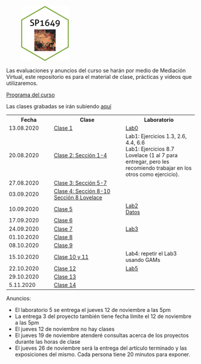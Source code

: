 <figure>
  <img src="baseplot.png" width="30%">
</figure>

Las evaluaciones y anuncios del curso se harán por medio de Mediación Virtual, este repositorio es para el material de clase, prácticas y vídeos que utilizaremos. 

[Programa del curso](https://malfaro2.github.io/SP1649-II20/SP1649-Espacial.pdf)

Las clases grabadas se irán subiendo [aquí](https://www.youtube.com/playlist?list=PLW5rGCVcTo7NFnek2ni4WhNqty9Iu2qRA) 

<table style="width:100%">
  <tr>
    <th width="10%"> Fecha </th>
    <th width="25%">  Clase </th>
    <th width="25%">  Laboratorio </th>
  </tr>
  <tr>
    <td width="10%"> 13.08.2020 </td>
    <td width="25%">  <a href="SP1649_c01_2020.html">Clase 1</a>  </td>
    <td width="25%">  <a href="SP1649_ejemplo">Lab0</a> </td>
  </tr>
  <tr>
    <td width="10%"> 20.08.2020 </td>
    <td width="25%">  <a href="https://keen-swartz-3146c4.netlify.app/intro.html">Clase 2: Sección 1-4</a>  </td>
    <td width="25%">  Lab1: Ejercicios 1.3, 2.6, 4.4, 6.6  <br>
                      Lab1: Ejercicios 8.7 Lovelace (1 al 7 para entregar, pero les recomiendo trabajar en los otros como ejercicio). </td>
  </tr>
  <tr>
    <td width="10%"> 27.08.2020 </td>
    <td width="25%">  <a href="https://keen-swartz-3146c4.netlify.app/geommanip.html">Clase 3: Sección 5-7</a>  </td>
    <td width="25%">   </td>
  </tr>
  <tr>
    <td width="10%"> 03.09.2020 </td>
    <td width="25%">  <a href="https://keen-swartz-3146c4.netlify.app/plotting.html">Clase 4: Sección 8-10</a> <br>
                      <a href="https://geocompr.robinlovelace.net/adv-map.html">Sección 8 Lovelace </a> </td>
    <td width="25%">    </td>
  </tr>
     <tr>
    <td width="10%"> 10.09.2020 </td>
    <td width="25%">  <a href="SP1649_c05_2020.html">Clase 5</a>  </td>
    <td width="25%">  <a href="https://malfaro2.github.io/SP1649-II20/SP1649_c05_2020.html#53">Lab2</a>  <br>
       <a href="london_street.csv">Datos</a> </td>                     
  </tr>
  <tr>
    <td width="10%"> 17.09.2020 </td>
    <td width="25%">  <a href="SP1649_c06_2020.html">Clase 6</a>  </td>
    <td width="25%">  </td>
  </tr>
  <tr>
    <td width="10%"> 24.09.2020 </td>
    <td width="25%">  <a href="SP1649_c07_2020.html">Clase 7</a>  </td>
    <td width="25%">  <a href="https://rspatial.org/raster/analysis/4-interpolation.html">Lab3</a> </td>
  </tr>
  <tr>
    <td width="10%"> 01.10.2020 </td>
    <td width="25%">  <a href="SP1649_c08_2020.html">Clase 8</a>  </td>
    <td width="25%">  </td>
  </tr>
  <tr>
    <td width="10%"> 08.10.2020 </td>
    <td width="25%">  <a href="SP1649_c09_2020.html">Clase 9  </a>  </td>
    <td width="25%">  </td>
  </tr>
    <tr>
    <td width="10%"> 15.10.2020 </td>
    <td width="25%">  <a href="https://noamross.github.io/gams-in-r-course/chapter3">Clase 10 y 11  </a>  </td>
    <td width="25%">  Lab4: repetir el Lab3 usando GAMs </td>
  </tr>
    <tr>
    <td width="10%"> 22.10.2020 </td>
    <td width="25%">  <a href="SP1649_c12_2020.html">Clase 12  </a>  </td>
    <td width="25%">  <a href="https://rspatial.org/raster/analysis/3-spauto.html"> Lab5 </a> </td>
  </tr>
    <tr>
    <td width="10%"> 29.10.2020 </td>
    <td width="25%">  <a href="SP1649_c13_2020.html">Clase 13  </a>  </td>
    <td width="25%">   </td>
  </tr>
    <tr>
    <td width="10%"> 5.11.2020 </td>
    <td width="25%">  <a href="SP1649_c14_2020.html">Clase 14  </a>  </td>
    <td width="25%">   </td>
  </tr>
</table>

Anuncios:

* El laboratorio 5 se entrega el jueves 12 de noviembre a las 5pm
* La entrega 3 del proyecto también tiene fecha límite el 12 de noviembre a las 5pm
* El jueves 12 de noviembre no hay clases
* El jueves 19 de noviembre atenderé consultas acerca de los proyectos durante las horas de clase
* El jueves 26 de noviembre será la entrega del artículo terminado y las exposiciones del mismo. Cada persona tiene 20 minutos para exponer. 

